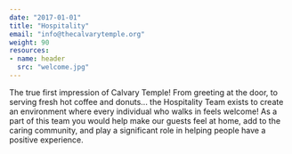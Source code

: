 ```yaml
---
date: "2017-01-01"
title: "Hospitality"
email: "info@thecalvarytemple.org"
weight: 90
resources:
- name: header
  src: "welcome.jpg"
---
```


The true first impression of Calvary Temple! From  greeting at the door, to serving fresh hot coffee and donuts... the Hospitality Team exists to create an environment where every individual who walks in feels welcome! As a part of this team you would help make our guests feel at home, add to the caring community, and play a significant role in helping people have a positive experience.

